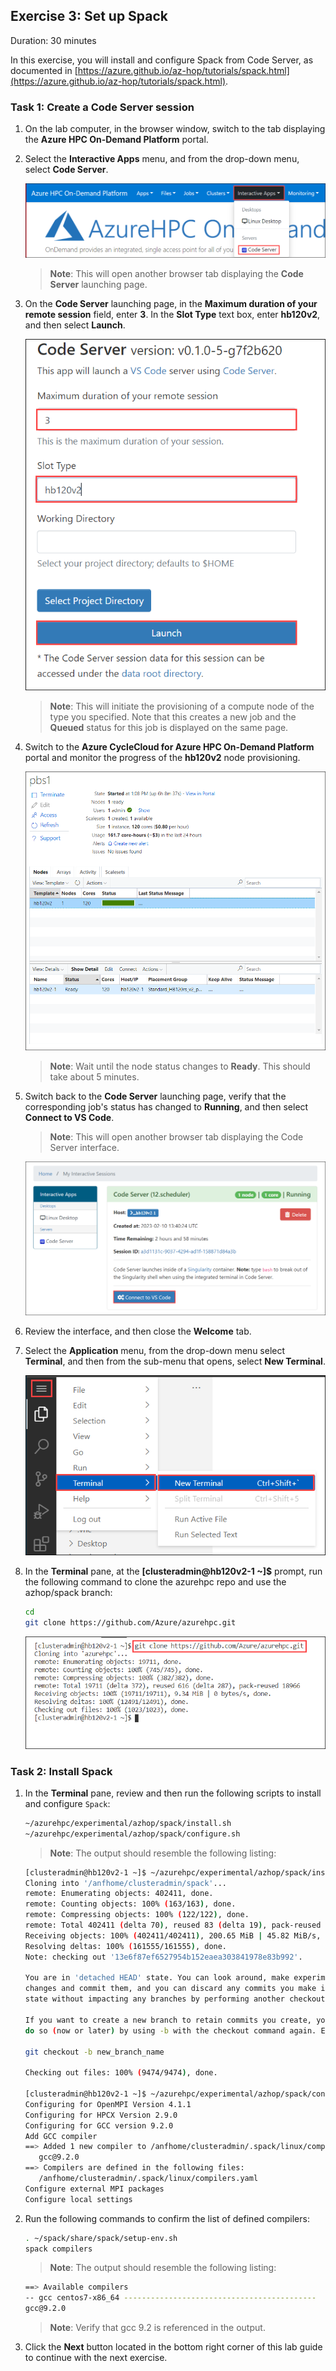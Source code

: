 ## Exercise 3: Set up Spack

Duration: 30 minutes

In this exercise, you will install and configure Spack from Code Server, as documented in [https://azure.github.io/az-hop/tutorials/spack.html](https://azure.github.io/az-hop/tutorials/spack.html).

### Task 1: Create a Code Server session

1. On the lab computer, in the browser window, switch to the tab displaying the **Azure HPC On-Demand Platform** portal.

2. Select the **Interactive Apps** menu, and from the drop-down menu, select **Code Server**.

   ![alt](image/EX2-Task5-Step2.png)

   > **Note**: This will open another browser tab displaying the **Code Server** launching page.

3. On the **Code Server** launching page, in the **Maximum duration of your remote session** field, enter **3**. In the **Slot Type** text box, enter **hb120v2**, and then select **Launch**.

   ![alt](image/EX3-Task1-step3.png)

   > **Note**: This will initiate the provisioning of a compute node of the type you specified. Note that this creates a new job and the **Queued** status for this job is displayed on the same page.

4. Switch to the **Azure CycleCloud for Azure HPC On-Demand Platform** portal and monitor the progress of the **hb120v2** node provisioning.

   ![alt](image/EX3-Task1-step4.png)

   > **Note**: Wait until the node status changes to **Ready**. This should take about 5 minutes.

5. Switch back to the **Code Server** launching page, verify that the corresponding job's status has changed to **Running**, and then select **Connect to VS Code**.

   > **Note**: This will open another browser tab displaying the Code Server interface.

   ![alt](image/EX3-Task1-step5.png)

6. Review the interface, and then close the **Welcome** tab.

7. Select the **Application** menu, from the drop-down menu select **Terminal**, and then from the sub-menu that opens, select **New Terminal**.

   ![alt](image/EX3-Task1-step7.png)

8. In the **Terminal** pane, at the **[clusteradmin@hb120v2-1 ~]$** prompt, run the following command to clone the azurehpc repo and use the azhop/spack branch:

   ```bash
   cd
   git clone https://github.com/Azure/azurehpc.git
   ```

   ![alt](image/EX3-Task1-step8.png)

### Task 2: Install Spack

1. In the **Terminal** pane, review and then run the following scripts to install and configure `Spack`:

   ```bash
   ~/azurehpc/experimental/azhop/spack/install.sh
   ~/azurehpc/experimental/azhop/spack/configure.sh
   ```

   > **Note**: The output should resemble the following listing:

   ```bash
   [clusteradmin@hb120v2-1 ~]$ ~/azurehpc/experimental/azhop/spack/install.sh
   Cloning into '/anfhome/clusteradmin/spack'...
   remote: Enumerating objects: 402411, done.
   remote: Counting objects: 100% (163/163), done.
   remote: Compressing objects: 100% (122/122), done.
   remote: Total 402411 (delta 70), reused 83 (delta 19), pack-reused 402248
   Receiving objects: 100% (402411/402411), 200.65 MiB | 45.82 MiB/s, done.
   Resolving deltas: 100% (161555/161555), done.
   Note: checking out '13e6f87ef6527954b152eaea303841978e83b992'.

   You are in 'detached HEAD' state. You can look around, make experimental
   changes and commit them, and you can discard any commits you make in this
   state without impacting any branches by performing another checkout.

   If you want to create a new branch to retain commits you create, you may
   do so (now or later) by using -b with the checkout command again. Example:

   git checkout -b new_branch_name

   Checking out files: 100% (9474/9474), done.

   [clusteradmin@hb120v2-1 ~]$ ~/azurehpc/experimental/azhop/spack/configure.sh
   Configuring for OpenMPI Version 4.1.1
   Configuring for HPCX Version 2.9.0
   Configuring for GCC version 9.2.0
   Add GCC compiler
   ==> Added 1 new compiler to /anfhome/clusteradmin/.spack/linux/compilers.yaml
      gcc@9.2.0
   ==> Compilers are defined in the following files:
      /anfhome/clusteradmin/.spack/linux/compilers.yaml
   Configure external MPI packages
   Configure local settings
   ```

2. Run the following commands to confirm the list of defined compilers:

   ```bash
   . ~/spack/share/spack/setup-env.sh
   spack compilers
   ```

   > **Note**: The output should resemble the following listing:

   ```bash
   ==> Available compilers
   -- gcc centos7-x86_64 -------------------------------------------
   gcc@9.2.0
   ```

   > **Note**: Verify that gcc 9.2 is referenced in the output.

3. Click the **Next** button located in the bottom right corner of this lab guide to continue with the next exercise.
